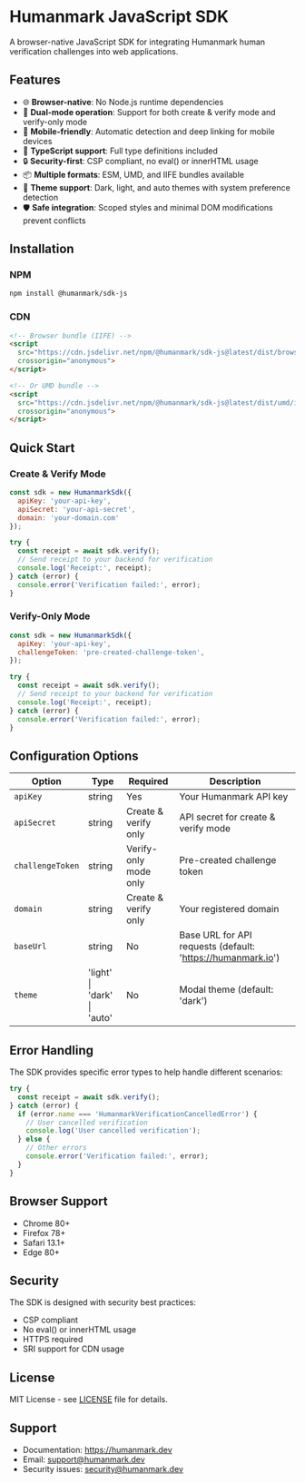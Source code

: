 # Humanmark JavaScript SDK

A browser-native JavaScript SDK for integrating Humanmark human verification challenges into web applications.

## Features

- 🌐 **Browser-native**: No Node.js runtime dependencies
- 🔐 **Dual-mode operation**: Support for both create & verify mode and verify-only mode
- 📱 **Mobile-friendly**: Automatic detection and deep linking for mobile devices
- 🎯 **TypeScript support**: Full type definitions included
- 🔒 **Security-first**: CSP compliant, no eval() or innerHTML usage
- 📦 **Multiple formats**: ESM, UMD, and IIFE bundles available
- 🎨 **Theme support**: Dark, light, and auto themes with system preference detection
- 🛡️ **Safe integration**: Scoped styles and minimal DOM modifications prevent conflicts

## Installation

### NPM

```bash
npm install @humanmark/sdk-js
```

### CDN

```html
<!-- Browser bundle (IIFE) -->
<script 
  src="https://cdn.jsdelivr.net/npm/@humanmark/sdk-js@latest/dist/browser/index.js" 
  crossorigin="anonymous">
</script>

<!-- Or UMD bundle -->
<script 
  src="https://cdn.jsdelivr.net/npm/@humanmark/sdk-js@latest/dist/umd/index.js" 
  crossorigin="anonymous">
</script>
```

## Quick Start

### Create & Verify Mode

```javascript
const sdk = new HumanmarkSdk({
  apiKey: 'your-api-key',
  apiSecret: 'your-api-secret',
  domain: 'your-domain.com'
});

try {
  const receipt = await sdk.verify();
  // Send receipt to your backend for verification
  console.log('Receipt:', receipt);
} catch (error) {
  console.error('Verification failed:', error);
}
```

### Verify-Only Mode

```javascript
const sdk = new HumanmarkSdk({
  apiKey: 'your-api-key',
  challengeToken: 'pre-created-challenge-token',
});

try {
  const receipt = await sdk.verify();
  // Send receipt to your backend for verification
  console.log('Receipt:', receipt);
} catch (error) {
  console.error('Verification failed:', error);
}
```

## Configuration Options

| Option | Type | Required | Description |
|--------|------|----------|-------------|
| `apiKey` | string | Yes | Your Humanmark API key |
| `apiSecret` | string | Create & verify only | API secret for create & verify mode |
| `challengeToken` | string | Verify-only mode only | Pre-created challenge token |
| `domain` | string | Create & verify only | Your registered domain |
| `baseUrl` | string | No | Base URL for API requests (default: 'https://humanmark.io') |
| `theme` | 'light' \| 'dark' \| 'auto' | No | Modal theme (default: 'dark') |

## Error Handling

The SDK provides specific error types to help handle different scenarios:

```javascript
try {
  const receipt = await sdk.verify();
} catch (error) {
  if (error.name === 'HumanmarkVerificationCancelledError') {
    // User cancelled verification
    console.log('User cancelled verification');
  } else {
    // Other errors
    console.error('Verification failed:', error);
  }
}
```

## Browser Support

- Chrome 80+
- Firefox 78+
- Safari 13.1+
- Edge 80+

## Security

The SDK is designed with security best practices:
- CSP compliant
- No eval() or innerHTML usage
- HTTPS required
- SRI support for CDN usage

## License

MIT License - see [LICENSE](LICENSE) file for details.

## Support

- Documentation: https://humanmark.dev
- Email: support@humanmark.dev
- Security issues: security@humanmark.dev
